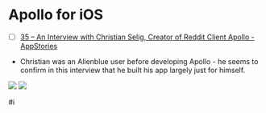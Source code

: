 # Apollo for iOS
- [ ] [35 – An Interview with Christian Selig, Creator of Reddit Client Apollo - AppStories](https://pca.st/episode/c9a7629c-a159-4203-8f47-940c2bd2ac09)
* Christian was an Alienblue user before developing Apollo - he seems to confirm in this interview that he built his app largely just for himself.

![](Apollo%20for%20iOS/Photo%20Feb%2020,%202021%20at%20054655.jpg)
![](Apollo%20for%20iOS/Photo%20Feb%2020,%202021%20at%20054747.jpg)

#i